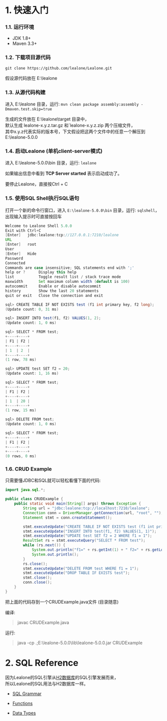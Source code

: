 # 1. 快速入门

### 1.1. 运行环境

* JDK 1.8+
* Maven 3.3+

### 1.2. 下载项目源代码

`git clone https://github.com/lealone/Lealone.git`
<p>假设源代码放在 E:\lealone

### 1.3. 从源代码构建

进入 E:\lealone 目录，运行: `mvn clean package assembly:assembly -Dmaven.test.skip=true`
<p>生成的文件放在 E:\lealone\target 目录中， <br>
默认生成 lealone-x.y.z.tar.gz 和`lealone-x.y.z.zip 两个压缩文件，<br>
其中x.y.z代表实际的版本号，下文假设把这两个文件中的任意一个解压到 E:\lealone-5.0.0

### 1.4. 启动Lealone (单机client-server模式)

进入 E:\lealone-5.0.0\bin 目录，运行: `lealone`
<p>如果输出信息中看到 <b>TCP Server started</b> 表示启动成功了。
<p>要停止Lealone，直接按Ctrl + C

### 1.5. 使用SQL Shell执行SQL语句

打开一个新的命令行窗口，进入 `E:\lealone-5.0.0\bin` 目录，运行: `sqlshell`，出现输入提示时可直接按回车
```java
Welcome to Lealone Shell 5.0.0
Exit with Ctrl+C
[Enter]   jdbc:lealone:tcp://127.0.0.1:7210/lealone
URL
[Enter]   root
User
[Enter]   Hide
Password
Connected
Commands are case insensitive; SQL statements end with ';'
help or ?      Display this help
list           Toggle result list / stack trace mode
maxwidth       Set maximum column width (default is 100)
autocommit     Enable or disable autocommit
history        Show the last 20 statements
quit or exit   Close the connection and exit

sql> CREATE TABLE IF NOT EXISTS test (f1 int primary key, f2 long);
(Update count: 0, 31 ms)

sql> INSERT INTO test(f1, f2) VALUES(1, 2);
(Update count: 1, 0 ms)

sql> SELECT * FROM test;
+----+----+
| F1 | F2 |
+----+----+
| 1  | 2  |
+----+----+
(1 row, 78 ms)

sql> UPDATE test SET f2 = 20;
(Update count: 1, 16 ms)

sql> SELECT * FROM test;
+----+----+
| F1 | F2 |
+----+----+
| 1  | 20 |
+----+----+
(1 row, 15 ms)

sql> DELETE FROM test;
(Update count: 1, 0 ms)

sql> SELECT * FROM test;
+----+----+
| F1 | F2 |
+----+----+
+----+----+
(0 rows, 0 ms)
```


### 1.6. CRUD Example

只需要懂JDBC和SQL就可以轻松看懂下面的代码:

```java
import java.sql.*;

public class CRUDExample {
    public static void main(String[] args) throws Exception {
        String url = "jdbc:lealone:tcp://localhost:7210/lealone";
        Connection conn = DriverManager.getConnection(url, "root", "");
        Statement stmt = conn.createStatement();

        stmt.executeUpdate("CREATE TABLE IF NOT EXISTS test (f1 int primary key, f2 long)");
        stmt.executeUpdate("INSERT INTO test(f1, f2) VALUES(1, 1)");
        stmt.executeUpdate("UPDATE test SET f2 = 2 WHERE f1 = 1");
        ResultSet rs = stmt.executeQuery("SELECT * FROM test");
        while (rs.next()) {
            System.out.println("f1=" + rs.getInt(1) + " f2=" + rs.getLong(2));
            System.out.println();
        }
        rs.close();
        stmt.executeUpdate("DELETE FROM test WHERE f1 = 1");
        stmt.executeUpdate("DROP TABLE IF EXISTS test");
        stmt.close();
        conn.close();
    }
}
```
把上面的代码存到一个CRUDExample.java文件 (目录随意) <br>

编译: 
> javac CRUDExample.java

运行: 
> java -cp .;E:\lealone-5.0.0\lib\lealone-5.0.0.jar CRUDExample


 

# 2. SQL Reference

因为Lealone的SQL引擎从[H2数据库](http://www.h2database.com/html/main.html)的SQL引擎发展而来，<br/>
所以Lealone的SQL用法与H2数据库一样。

* [SQL Grammar](http://www.h2database.com/html/grammar.html)

* [Functions](http://www.h2database.com/html/functions.html)

* [Data Types](http://www.h2database.com/html/datatypes.html)
